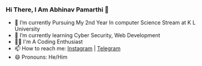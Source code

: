 ### Hi There, I Am Abhinav Pamarthi 👋

- 🏫 I’m currently Pursuing My 2nd Year In computer Science Stream at K L University 
- 🌱 I’m currently learning Cyber Security, Web Development
- 👨‍💻 I'm A Coding Enthusiast
- 📫 How to reach me: [Instagram](https://www.instagram.com/abhinav_pamarthi/) | [Telegram](https://t.me/Abhinav_Pamarthi)
- 😄 Pronouns: He/Him
